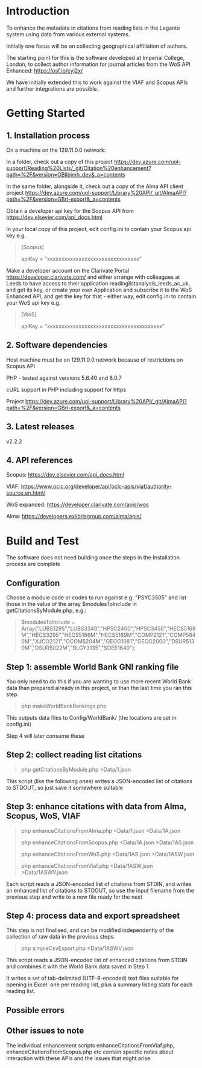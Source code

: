 # Introduction 
To enhance the metadata in citations from reading lists in the Leganto system using data from various external systems. 

Initially one focus will be on collecting geographical affiliation of authors. 

The starting point for this is the software developed at Imperial College, London, to collect author information for journal articles from the WoS API Enhanced: 
https://osf.io/cyj2x/  

We have initially extended this to work against the VIAF and Scopus APIs and further integrations are possible. 

# Getting Started
## 1. Installation process
On a machine on the 129.11.0.0 network: 

In a folder, check out a copy of this project https://dev.azure.com/uol-support/Reading%20Lists/_git/Citation%20enhancement?path=%2F&version=GBlibjmh_dev&_a=contents  

In the same folder, alongside it, check out a copy of the Alma API client project https://dev.azure.com/uol-support/Library%20API/_git/AlmaAPI?path=%2F&version=GBrl-export&_a=contents 

Obtain a developer api key for the Scopus API from https://dev.elsevier.com/api_docs.html 

In your local copy of this project, edit config.ini to contain your Scopus api key e.g. 

> \[Scopus\]
> 
> apiKey = "xxxxxxxxxxxxxxxxxxxxxxxxxxxxxxxx"

Make a developer account on the Clarivate Portal https://developer.clarivate.com/ and either arrange with colleagues at Leeds to have access to their application readinglistanalysis_leeds_ac_uk, and get its key, or create your own Application and subscribe it to the WoS Enhanced API, and get the key for that - either way, edit config.ini to contain your WoS api key e.g. 

> \[WoS\]
> 
> apiKey = "xxxxxxxxxxxxxxxxxxxxxxxxxxxxxxxxxxxxxxxx"

## 2. Software dependencies
Host machine must be on 129.11.0.0 network because of restrictions on Scopus API 

PHP - tested against versions 5.6.40 and 8.0.7 

cURL support in PHP including support for https 

Project https://dev.azure.com/uol-support/Library%20API/_git/AlmaAPI?path=%2F&version=GBrl-export&_a=contents 

## 3. Latest releases
v2.2.2

## 4. API references
Scopus: https://dev.elsevier.com/api_docs.html

VIAF: https://www.oclc.org/developer/api/oclc-apis/viaf/authority-source.en.html/ 

WoS expanded: https://developer.clarivate.com/apis/wos 

Alma: https://developers.exlibrisgroup.com/alma/apis/

# Build and Test
The software does not need building once the steps in the Installation process are complete 

## Configuration 
Choose a module code or codes to run against e.g. "PSYC3505" and list those in the value of the array $modulesToInclude in getCitationsByModule.php, e.g.: 

> $modulesToInclude = Array("LUBS1295","LUBS3340","HPSC2400","HPSC3450","HECS5169M","HECS3295","HECS5186M","HECS5189M","COMP2121","COMP5840M","XJCO2121","OCOM5204M","GEOG1081","GEOG2000","DSUR5130M","DSUR5022M","BLGY3135","SOEE1640");

## Step 1: assemble World Bank GNI ranking file  
You only need to do this if you are wanting to use more recent World Bank data than prepared already in this project, or than the last time you ran this step. 

> php makeWorldBankRankings.php 

This outputs data files to Config/WorldBank/ (the locations are set in config.ini) 

Step 4 will later consume these 

## Step 2: collect reading list citations  
> php getCitationsByModule.php >Data/1.json 

This script (like the following ones) writes a JSON-encoded list of citations to STDOUT, so just save it somewhere suitable 

## Step 3: enhance citations with data from Alma, Scopus, WoS, VIAF  
> php enhanceCitationsFromAlma.php   <Data/1.json >Data/1A.json 
> 
> php enhanceCitationsFromScopus.php <Data/1A.json >Data/1AS.json 
> 
> php enhanceCitationsFromWoS.php <Data/1AS.json >Data/1ASW.json 
>
> php enhanceCitationsFromViaf.php   <Data/1ASW.json >Data/1ASWV.json 

Each script reads a JSON-encoded list of citations from STDIN, and writes an enhanced list of citations to STDOUT, so use the input filename from the previous step and write to a new file ready for the next  

## Step 4: process data and export spreadsheet  
This step is not finalised, and can be modified independently of the collection of raw data in the previous steps. 

> php simpleCsvExport.php <Data/1ASWV.json 

This script reads a JSON-encoded list of enhanced citations from STDIN and combines it with the World Bank data saved in Step 1 

It writes a set of tab-delimited (UTF-8-encoded) text files suitable for opening in Excel: one per reading list, plus a summary listing stats for each reading list. 

## Possible errors 

## Other issues to note 
The individual enhancement scripts enhanceCitationsFromViaf.php, enhanceCitationsFromScopus.php etc contain specific notes about interaction with these APIs and the issues that might arise 